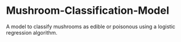 # Mushroom-Classification-Model
A model to classify mushrooms as edible or poisonous using a logistic regression algorithm.
